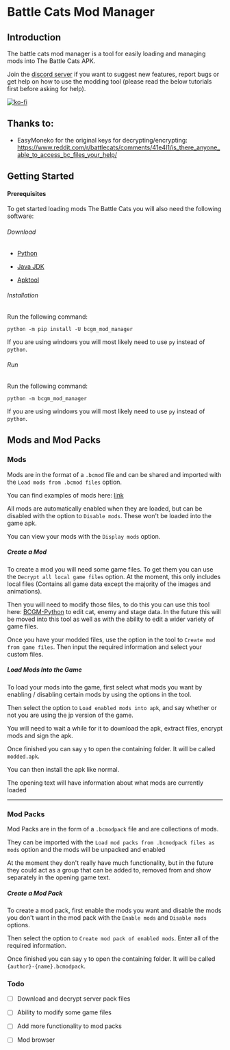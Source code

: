 # Battle Cats Mod Manager

## Introduction

The battle cats mod manager is a tool for easily loading and managing mods into The Battle Cats APK.

Join the [discord server](https://discord.gg/DvmMgvn5ZB) if you want to suggest new features, report bugs or get help on how to use the modding tool (please read the below tutorials first before asking for help).

[![ko-fi](https://ko-fi.com/img/githubbutton_sm.svg)](https://ko-fi.com/M4M53M4MN)

## Thanks to:

- EasyMoneko for the original keys for decrypting/encrypting: https://www.reddit.com/r/battlecats/comments/41e4l1/is_there_anyone_able_to_access_bc_files_your_help/

## Getting Started

#### Prerequisites

To get started loading mods The Battle Cats you will also need the following software:

###### Download

- [Python](https://www.python.org/downloads/)

- [Java JDK](https://www.oracle.com/uk/java/technologies/javase/jdk11-archive-downloads.html)

- [Apktool](https://ibotpeaches.github.io/Apktool/install/)

###### Installation

Run the following command:

```batch
python -m pip install -U bcgm_mod_manager
```

If you are using windows you will most likely need to use `py` instead of `python`.

###### Run

Run the following command:

```batch
python -m bcgm_mod_manager
```

If you are using windows you will most likely need to use `py` instead of `python`.



## Mods and Mod Packs

### Mods

Mods are in the format of a `.bcmod` file and can be shared and imported with the `Load mods from .bcmod files` option.

You can find examples of mods here: [link]()

All mods are automatically enabled when they are loaded, but can be disabled with the option to `Disable mods`. These won't be loaded into the game apk.

You can view your mods with the `Display mods` option.

##### Create a Mod

To create a mod you will need some game files. To get them you can use the `Decrypt all local game files` option. At the moment, this only includes local files (Contains all game data except the majority of the images and animations).

Then you will need to modify those files, to do this you can use this tool here: [BCGM-Python](https://github.com/fieryhenry/BCGM-Python) to edit cat, enemy and stage data. In the future this will be moved into this tool as well as with the ability to edit a wider variety of game files.

Once you have your modded files, use the option in the tool to `Create mod from game files`. Then input the required information and select your custom files.



##### Load Mods Into the Game

To load your mods into the game, first select what mods you want by enabling / disabling certain mods by using the options in the tool.

Then select the option to `Load enabled mods into apk`, and say whether or not you are using the jp version of the game.

You will need to wait a while for it to download the apk, extract files, encrypt mods and sign the apk.

Once finished you can say `y` to open the containing folder. It will be called `modded.apk`.

You can then install the apk like normal.

The opening text will have information about what mods are currently loaded

---

### Mod Packs

Mod Packs are in the form of a `.bcmodpack` file and are collections of mods.

They can be imported with the `Load mod packs from .bcmodpack files as mods` option and the mods will be unpacked and enabled

At the moment they don't really have much functionality, but in the future they could act as a group that can be added to, removed from and show separately in the opening game text.

##### Create a Mod Pack

To create a mod pack, first enable the mods you want and disable the mods you don't want in the mod pack with the `Enable mods` and `Disable mods` options.

Then select the option to `Create mod pack of enabled mods`. Enter all of the required information.

Once finished you can say `y` to open the containing folder. It will be called `{author}-{name}.bcmodpack`.



### Todo

- [ ] Download and decrypt server pack files

- [ ] Ability to modify some game files

- [ ] Add more functionality to mod packs

- [ ] Mod browser
